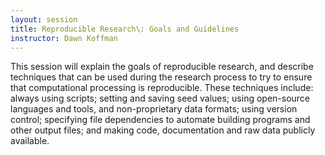```yaml
---
layout: session
title: Reproducible Research\: Goals and Guidelines
instructor: Dawn Koffman
---
```



This session will explain the goals of reproducible research, and describe techniques that can be used during the research process to try to ensure that computational processing is reproducible. These techniques include: always using scripts; setting and saving seed values; using open-source languages and tools, and non-proprietary data formats; using version control; specifying file dependencies to automate building programs and other output files; and making code, documentation and raw data publicly available.
